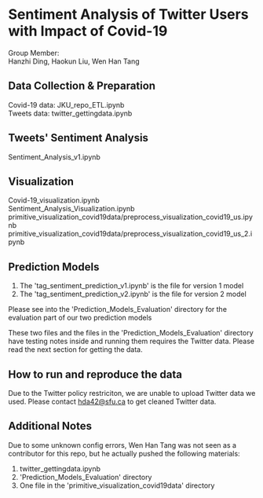 # Sentiment Analysis of Twitter Users with Impact of Covid-19

Group Member:  
Hanzhi Ding, Haokun Liu, Wen Han Tang

## Data Collection & Preparation
Covid-19 data: JKU_repo_ETL.ipynb  
Tweets data: twitter_gettingdata.ipynb

## Tweets' Sentiment Analysis
Sentiment_Analysis_v1.ipynb

## Visualization
Covid-19_visualization.ipynb  
Sentiment_Analysis_Visualization.ipynb  
primitive_visualization_covid19data/preprocess_visualization_covid19_us.ipynb   
primitive_visualization_covid19data/preprocess_visualization_covid19_us_2.ipynb 

## Prediction Models
1. The 'tag_sentiment_prediction_v1.ipynb' is the file for version 1 model
2. The 'tag_sentiment_prediction_v2.ipynb' is the file for version 2 model

Please see into the 'Prediction_Models_Evaluation' directory for the evaluation part of our two prediction models

These two files and the files in the 'Prediction_Models_Evaluation' directory have testing notes inside and running them requires the Twitter data.
Please read the next section for getting the data.

## How to run and reproduce the data
Due to the Twitter policy restriciton, we are unable to upload Twitter data we used.
Please contact hda42@sfu.ca to get cleaned Twitter data.

## Additional Notes
Due to some unknown config errors, Wen Han Tang was not seen as a contributor for this repo, but he actually pushed the following materials:
1. twitter_gettingdata.ipynb
2. 'Prediction_Models_Evaluation' directory
3. One file in the 'primitive_visualization_covid19data' directory

